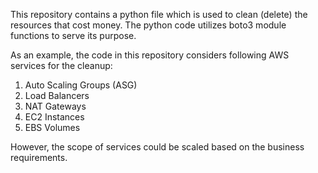 This repository contains a python file which is used to clean (delete) the resources that cost money.
The python code utilizes boto3 module functions to serve its purpose.

As an example, the code in this repository considers following AWS services for the cleanup:
1. Auto Scaling Groups (ASG)
2. Load Balancers
3. NAT Gateways
4. EC2 Instances
5. EBS Volumes

However, the scope of services could be scaled based on the business requirements.
